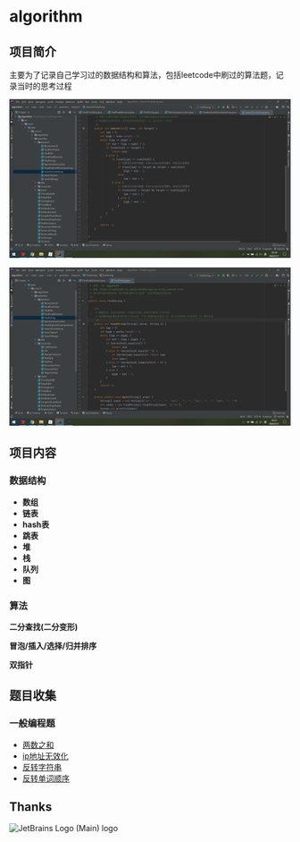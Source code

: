 # algorithm
## 项目简介

主要为了记录自己学习过的数据结构和算法，包括leetcode中刷过的算法题，记录当时的思考过程

![](https://raw.githubusercontent.com/1260328762/algorithm/master/pic/%E5%BE%AA%E7%8E%AF%E6%95%B0%E7%BB%84%E6%90%9C%E7%B4%A2.png)

![](https://raw.githubusercontent.com/1260328762/algorithm/master/pic/%E7%A8%80%E7%96%8F%E6%95%B0%E7%BB%84%E6%90%9C%E7%B4%A2.png)



## 项目内容

### 数据结构

- **数组**
- **链表**
- **hash表**
- **跳表**
- **堆**
- **栈**
- **队列**
- **图**



### 算法

**二分查找(二分变形)**

**冒泡/插入/选择/归并排序**

**双指针**



## 题目收集

### 一般编程题

- [两数之和](https://github.com/1260328762/algorithm/blob/master/src/main/java/com/cl/question/TwoSum.java)
- [ip地址无效化](https://github.com/1260328762/algorithm/blob/master/src/main/java/com/cl/question/DeIpAddr.java)
- [反转字符串](https://github.com/1260328762/algorithm/blob/master/src/main/java/com/cl/question/ReverseString.java)
- [反转单词顺序](https://github.com/1260328762/algorithm/blob/master/src/main/java/com/cl/question/ReverseWords.java)

## Thanks
![[JetBrains Logo (Main) logo](pic/jb_beam.svg)](https://jb.gg/OpenSourceSupport)